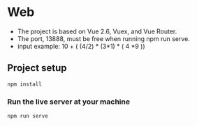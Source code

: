 #  Web
- The project is based on Vue 2.6, Vuex, and Vue Router.
- The port, 13888, must be free when running npm run serve.
- input example: 10 + ( (4/2) * (3*1) * ( 4 *9 ))


## Project setup
```
npm install
```

### Run the live server at your machine
```
npm run serve
```



